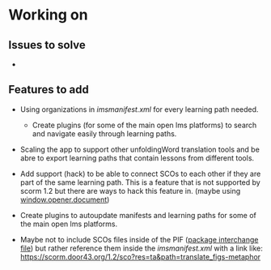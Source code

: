 # Working on

## Issues to solve

-

## Features to add

- Using organizations in *imsmanifest.xml* for every learning path needed.

  - Create plugins (for some of the main open lms platforms) to search and navigate easily through learning paths.

- Scaling the app to support other unfoldingWord translation tools and be abre to export learning paths that contain lessons from different tools.

- Add support (hack) to be able to connect SCOs to each other if they are part of the same learning path. This is a feature that is not supported by scorm 1.2 but there are ways to hack this feature in. (maybe using [window.opener.document](https://moodle.org/mod/forum/discuss.php?d=159769))

- Create plugins to autoupdate manifests and learning paths for some of the main open lms platforms.

- Maybe not to include SCOs files inside of the PIF ([package interchange file]('https://scorm.com/scorm-explained/technical-scorm/content-packaging/')) but rather reference them inside the *imsmanifest.xml* with a link like: https://scorm.door43.org/1.2/sco?res=ta&path=translate_figs-metaphor

